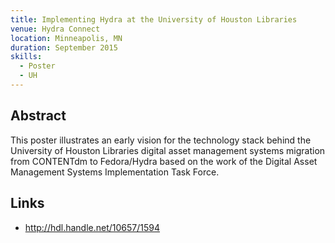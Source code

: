 ```yaml
---
title: Implementing Hydra at the University of Houston Libraries
venue: Hydra Connect
location: Minneapolis, MN
duration: September 2015
skills:
  - Poster
  - UH
---
```


Abstract
-------

This poster illustrates an early vision for the technology stack behind the University of Houston Libraries digital asset management systems migration from CONTENTdm to Fedora/Hydra based on the work of the Digital Asset Management Systems Implementation Task Force.


Links
----------

* <http://hdl.handle.net/10657/1594>
